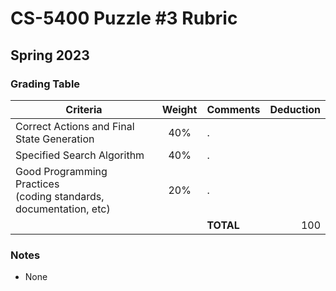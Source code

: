 # CS-5400 Puzzle #3 Rubric
## Spring 2023


### Grading Table

| Criteria | Weight | Comments | Deduction |
|----------|:---------:|:-----------|---:|
| Correct Actions and Final State Generation |40%| . |  |
| Specified Search Algorithm                 |40%| . |  |
| Good Programming Practices<br> (coding standards, documentation, etc) |20%| . |  |
| | | **TOTAL** | 100 |


### Notes

- None

